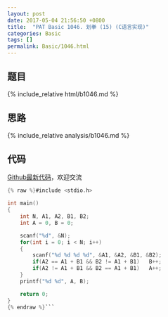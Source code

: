 ```yaml
---
layout: post
date: 2017-05-04 21:56:50 +0800
title:  "PAT Basic 1046. 划拳 (15) (C语言实现)"
categories: Basic
tags: []
permalink: Basic/1046.html
---
```


## 题目

{% include_relative html/b1046.md %}

## 思路

{% include_relative analysis/b1046.md %}

## 代码

[Github最新代码](https://github.com/OliverLew/PAT/blob/master/PATBasic/1046.c)，欢迎交流

```c
{% raw %}#include <stdio.h>

int main()
{
    int N, A1, A2, B1, B2;
    int A = 0, B = 0;

    scanf("%d", &N);
    for(int i = 0; i < N; i++)
    {
        scanf("%d %d %d %d", &A1, &A2, &B1, &B2);
        if(A2 == A1 + B1 && B2 != A1 + B1)   B++;
        if(A2 != A1 + B1 && B2 == A1 + B1)   A++;
    }
    printf("%d %d", A, B);

    return 0;
}
{% endraw %}```